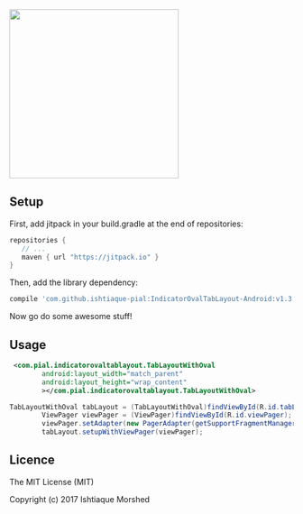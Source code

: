 <img src="https://github.com/badoualy/stepper-indicator/blob/master/ART/screen.gif" width="300">

Setup
----------------

First, add jitpack in your build.gradle at the end of repositories:
 ```gradle
repositories {
    // ...       
    maven { url "https://jitpack.io" }
}
```

Then, add the library dependency:
```gradle
compile 'com.github.ishtiaque-pial:IndicatorOvalTabLayout-Android:v1.3'
```

Now go do some awesome stuff!

Usage
----------------

```xml
 <com.pial.indicatorovaltablayout.TabLayoutWithOval
        android:layout_width="match_parent"
        android:layout_height="wrap_content"
        ></com.pial.indicatorovaltablayout.TabLayoutWithOval>
```

```java
TabLayoutWithOval tabLayout = (TabLayoutWithOval)findViewById(R.id.tabLayout);
        ViewPager viewPager = (ViewPager)findViewById(R.id.viewPager);
        viewPager.setAdapter(new PagerAdapter(getSupportFragmentManager(), fragments));
        tabLayout.setupWithViewPager(viewPager);
```
Licence
----------------
The MIT License (MIT)

Copyright (c) 2017 Ishtiaque Morshed
